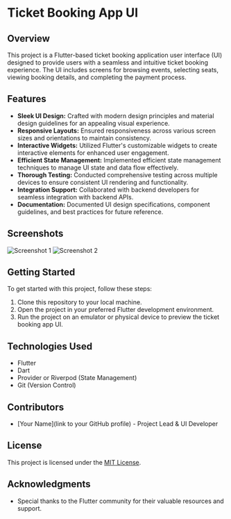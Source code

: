 # Ticket Booking App UI

## Overview
This project is a Flutter-based ticket booking application user interface (UI) designed to provide users with a seamless and intuitive ticket booking experience. The UI includes screens for browsing events, selecting seats, viewing booking details, and completing the payment process.

## Features
- **Sleek UI Design:** Crafted with modern design principles and material design guidelines for an appealing visual experience.
- **Responsive Layouts:** Ensured responsiveness across various screen sizes and orientations to maintain consistency.
- **Interactive Widgets:** Utilized Flutter's customizable widgets to create interactive elements for enhanced user engagement.
- **Efficient State Management:** Implemented efficient state management techniques to manage UI state and data flow effectively.
- **Thorough Testing:** Conducted comprehensive testing across multiple devices to ensure consistent UI rendering and functionality.
- **Integration Support:** Collaborated with backend developers for seamless integration with backend APIs.
- **Documentation:** Documented UI design specifications, component guidelines, and best practices for future reference.

## Screenshots
<!-- Add screenshots of your UI here -->
![Screenshot 1](/path/to/screenshot1.png)
![Screenshot 2](/path/to/screenshot2.png)
<!-- Add more screenshots as needed -->

## Getting Started
To get started with this project, follow these steps:
1. Clone this repository to your local machine.
2. Open the project in your preferred Flutter development environment.
3. Run the project on an emulator or physical device to preview the ticket booking app UI.

## Technologies Used
- Flutter
- Dart
- Provider or Riverpod (State Management)
- Git (Version Control)

## Contributors
- [Your Name](link to your GitHub profile) - Project Lead & UI Developer

## License
This project is licensed under the [MIT License](/path/to/LICENSE).

## Acknowledgments
- Special thanks to the Flutter community for their valuable resources and support.
